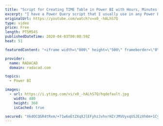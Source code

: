 ```yaml
---
title: "Script for Creating TIME Table in Power BI with Hours, Minutes and Seconds Buckets"
excerpt: "I have a Power Query script that I usually use in any Power BI solution that needs time-based analysis. However, I never had a chance to publish it here for everyone to use. So here it is. A friend's question about a time table reminded me that it is good to publish this to the public. This is a script"
originalUrl: https://youtube.com/watch?v=x0_-hALhS7Q
type: video
price: Free
length: PT5M54S
publishedDateTime: 2020-04-03T00:00:59Z
heat: 51

featuredContent: "<iframe width=\"800\" height=\"500\" frameborder=\"0\" src=\"https://www.youtube.com/embed/x0_-hALhS7Q\" allow=\"accelerometer; autoplay; encrypted-media; gyroscope; picture-in-picture\" allowfullscreen></iframe>"

provider:
  name: RADACAD
  domain: radacad.com

topics:
  - Power BI

images:
  - url: https://i.ytimg.com/vi/x0_-hALhS7Q/hqdefault.jpg
    width: 480
    height: 360
    isCached: true

secured: "XkdOCQGR4tRxm/+71w6oEtZXqXJlEFyhzJvhvrHZrJMVUyxqUSJEzXh6m+1CyKk6+teT9di4gTrrwxsppz2PX36vVOdufl1HjJOItSeGsxu4BMy7HP8dLRqOQxRUxs4kkTgHciL3E6RoME93ZmdPvWIH2uKbwYxvw6u7NOvmGRRrsnSP22D4Ul3pgvX0rM8+7uqVrdK5zcpXUDMs0yYoYsdaC/sp2GbkoOVR/OuKBK448F+w91eRps2UGaumstMzpylyzVSKlxxkTJSDel1pgGwBrjhkQdQ3iiUHqS9DpquEIIjjFYG+VM3kucARepLdPS8F36sSlhFQ9nUOmJojoI/6NgiJkRWgTKe509RLJ0T+yo22BFjFdyVIZVdtdsVL2amJmlEtsk/OXabow5iG3ORwn4hUbxH3h3n0kjumsOM=;9DIEdxtL1v//nwhCN1ILCQ=="
---
```


